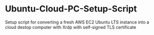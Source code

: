 # Ubuntu-Cloud-PC-Setup-Script
Setup script for converting a fresh AWS EC2 Ubuntu LTS instance into a cloud destop computer with Xrdp with self-signed TLS certificate
